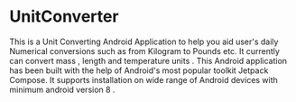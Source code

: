 # UnitConverter
This is a Unit Converting Android Application to help you aid user's daily Numerical conversions such as from Kilogram to Pounds etc.
It currently can convert mass , length and temperature units .
This Android application has been built with the help of Android's most popular toolkit Jetpack Compose.
It supports installation on wide range of Android devices with minimum android version 8 .

